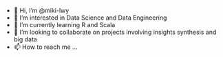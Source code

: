 - 👋 Hi, I’m @miki-lwy
- 👀 I’m interested in Data Science and Data Engineering
- 🌱 I’m currently learning R and Scala
- 💞️ I’m looking to collaborate on projects involving insights synthesis and big data
- 📫 How to reach me ...

<!---
miki-lwy/miki-lwy is a ✨ special ✨ repository because its `README.md` (this file) appears on your GitHub profile.
You can click the Preview link to take a look at your changes.
--->
